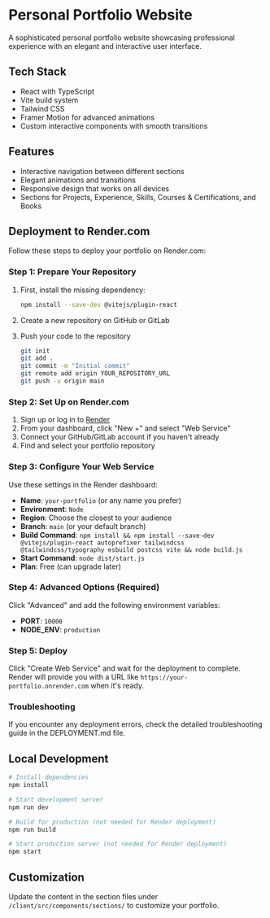# Personal Portfolio Website

A sophisticated personal portfolio website showcasing professional experience with an elegant and interactive user interface.

## Tech Stack

- React with TypeScript
- Vite build system
- Tailwind CSS
- Framer Motion for advanced animations
- Custom interactive components with smooth transitions

## Features

- Interactive navigation between different sections
- Elegant animations and transitions
- Responsive design that works on all devices
- Sections for Projects, Experience, Skills, Courses & Certifications, and Books

## Deployment to Render.com

Follow these steps to deploy your portfolio on Render.com:

### Step 1: Prepare Your Repository

1. First, install the missing dependency:
   ```bash
   npm install --save-dev @vitejs/plugin-react
   ```

2. Create a new repository on GitHub or GitLab
3. Push your code to the repository
   ```bash
   git init
   git add .
   git commit -m "Initial commit"
   git remote add origin YOUR_REPOSITORY_URL
   git push -u origin main
   ```

### Step 2: Set Up on Render.com

1. Sign up or log in to [Render](https://dashboard.render.com/)
2. From your dashboard, click "New +" and select "Web Service"
3. Connect your GitHub/GitLab account if you haven't already
4. Find and select your portfolio repository

### Step 3: Configure Your Web Service

Use these settings in the Render dashboard:
- **Name**: `your-portfolio` (or any name you prefer)
- **Environment**: `Node`
- **Region**: Choose the closest to your audience
- **Branch**: `main` (or your default branch)
- **Build Command**: `npm install && npm install --save-dev @vitejs/plugin-react autoprefixer tailwindcss @tailwindcss/typography esbuild postcss vite && node build.js`
- **Start Command**: `node dist/start.js`
- **Plan**: Free (can upgrade later)

### Step 4: Advanced Options (Required)

Click "Advanced" and add the following environment variables:
- **PORT**: `10000`
- **NODE_ENV**: `production`

### Step 5: Deploy

Click "Create Web Service" and wait for the deployment to complete. Render will provide you with a URL like `https://your-portfolio.onrender.com` when it's ready.

### Troubleshooting

If you encounter any deployment errors, check the detailed troubleshooting guide in the DEPLOYMENT.md file.

## Local Development

```bash
# Install dependencies
npm install

# Start development server
npm run dev

# Build for production (not needed for Render deployment)
npm run build

# Start production server (not needed for Render deployment)
npm start
```

## Customization

Update the content in the section files under `/client/src/components/sections/` to customize your portfolio.
